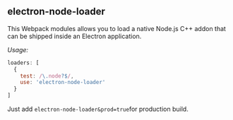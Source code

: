 ## electron-node-loader

This Webpack modules allows you to load a native Node.js C++ addon that can be shipped inside an Electron application.

_Usage:_

```javascript
loaders: [
  {
    test: /\.node?$/,
    use: 'electron-node-loader'
  }
]
```

Just add `electron-node-loader&prod=true`for production build.
